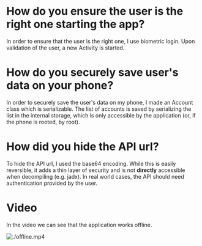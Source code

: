 # How do you ensure the user is the right one starting the app?

In order to ensure that the user is the right one, I use biometric login. Upon validation of the user, a new Activity is started.

# How do you securely save user's data on your phone?

In order to securely save the user's data on my phone, I made an Account class which is serializable. The list of accounts is saved by serializing the list in the internal storage, which is only accessible by the application (or, if the phone is rooted, by root).

# How did you hide the API url?

To hide the API url, I used the base64 encoding. While this is easily reversible, it adds a thin layer of security and is not **directly** accessible when decompiling (e.g. jadx). In real world cases, the API should need authentication provided by the user.

# Video

In the video we can see that the application works offline.

![./offline.mp4]()
